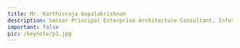 ```yaml
---
title: Mr. Karthicraja Gopalakrishnan
description: Senior Principal Enterprise Architecture Consultant, Infosys
important: false
pic: /keynote/p1.jpg
---
```

